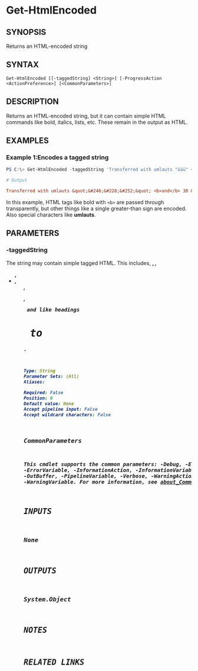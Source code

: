 ﻿---
external help file: EulandaConnect-help.xml
Module Name: EulandaConnect
online version: https://github.com/Eulanda/EulandaConnect/blob/master/docs/Get-HtmlEncoded.md
schema: 2.0.0
lastMod: 2024-03-19T06:27:25
---

# Get-HtmlEncoded

## SYNOPSIS
Returns an HTML-encoded string

## SYNTAX

```
Get-HtmlEncoded [[-taggedString] <String>] [-ProgressAction <ActionPreference>] [<CommonParameters>]
```

## DESCRIPTION
Returns an HTML-encoded string, but it can contain simple HTML commands like bold, italics, lists, etc. These remain in the output as HTML.

## EXAMPLES

### Example 1:Encodes a tagged string
```powershell
PS C:\> Get-HtmlEncoded -taggedString 'Transferred with umlauts "öäü" <b>and</b> 30 >= 15'
```

```ini
# Output

Transferred with umlauts &quot;&#246;&#228;&#252;&quot; <b>and</b> 30 &gt;= 15
```

In this example, HTML tags like bold with `<b>` are passed through transparently, but other things like a single greater-than sign are encoded. Also special characters like **umlauts**. 

## PARAMETERS

### -taggedString
The string may contain simple tagged HTML. This includes, <b>, <i>, <ul>, <li>,<ol>,<p>,<pre> and like headings <h1> to <h5>.

```yaml
Type: String
Parameter Sets: (All)
Aliases:

Required: False
Position: 0
Default value: None
Accept pipeline input: False
Accept wildcard characters: False
```


### CommonParameters
This cmdlet supports the common parameters: -Debug, -ErrorAction, -ErrorVariable, -InformationAction, -InformationVariable, -OutVariable, -OutBuffer, -PipelineVariable, -Verbose, -WarningAction, and -WarningVariable. For more information, see [about_CommonParameters](http://go.microsoft.com/fwlink/?LinkID=113216).

## INPUTS

### None

## OUTPUTS

### System.Object
## NOTES

## RELATED LINKS


